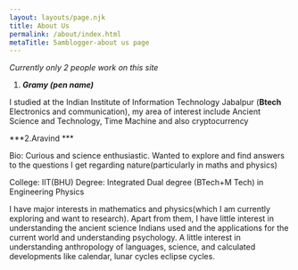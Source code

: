 ```yaml
---
layout: layouts/page.njk
title: About Us
permalink: /about/index.html
metaTitle: 5amblogger-about us page
---
```

*Currently only 2 people work on this site*

1. ***Gramy (pen name)***

I studied at the Indian Institute of Information Technology Jabalpur (**Btech** Electronics and communication), my area of interest include Ancient Science and Technology, Time Machine and also cryptocurrency



***2.Aravind ***


Bio: Curious and science enthusiastic. Wanted to explore and find answers to the questions I get regarding nature(particularly in maths and physics) 

College: IIT(BHU) 
Degree: Integrated Dual degree (BTech+M Tech) in Engineering Physics

I have major interests in mathematics and physics(which I am currently exploring and want to research). Apart from them, I have little interest in understanding the ancient science Indians used and the applications for the current world and understanding psychology. A little interest in understanding anthropology of languages, science, and calculated developments like calendar, lunar cycles eclipse cycles.
